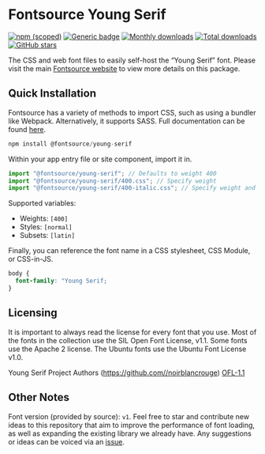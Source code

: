 # Fontsource Young Serif

[![npm (scoped)](https://img.shields.io/npm/v/@fontsource/young-serif?color=brightgreen)](https://www.npmjs.com/package/@fontsource/young-serif) [![Generic badge](https://img.shields.io/badge/fontsource-passing-brightgreen)](https://github.com/fontsource/fontsource) [![Monthly downloads](https://badgen.net/npm/dm/@fontsource/young-serif)](https://github.com/fontsource/fontsource) [![Total downloads](https://badgen.net/npm/dt/@fontsource/young-serif)](https://github.com/fontsource/fontsource) [![GitHub stars](https://img.shields.io/github/stars/fontsource/fontsource.svg?style=social&label=Star)](https://github.com/fontsource/fontsource/stargazers)

The CSS and web font files to easily self-host the “Young Serif” font. Please visit the main [Fontsource website](https://fontsource.org/fonts/young-serif) to view more details on this package.

## Quick Installation

Fontsource has a variety of methods to import CSS, such as using a bundler like Webpack. Alternatively, it supports SASS. Full documentation can be found [here](https://beta.fontsource.org/docs/getting-started/introduction).

```javascript
npm install @fontsource/young-serif
```

Within your app entry file or site component, import it in.

```javascript
import "@fontsource/young-serif"; // Defaults to weight 400
import "@fontsource/young-serif/400.css"; // Specify weight
import "@fontsource/young-serif/400-italic.css"; // Specify weight and style

```

Supported variables:
- Weights: `[400]`
- Styles: `[normal]`
- Subsets: `[latin]`

Finally, you can reference the font name in a CSS stylesheet, CSS Module, or CSS-in-JS.

```css
body {
  font-family: "Young Serif;
}
```

## Licensing
It is important to always read the license for every font that you use.
Most of the fonts in the collection use the SIL Open Font License, v1.1. Some fonts use the Apache 2 license. The Ubuntu fonts use the Ubuntu Font License v1.0.

Young Serif Project Authors (https://github.com//noirblancrouge)
[OFL-1.1](https://github.com/noirblancrouge/YoungSerif/blob/master/OFL.txt)

## Other Notes
Font version (provided by source): `v1`.
Feel free to star and contribute new ideas to this repository that aim to improve the performance of font loading, as well as expanding the existing library we already have. Any suggestions or ideas can be voiced via an [issue](https://github.com/fontsource/fontsource/issues).